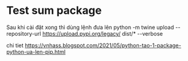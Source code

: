# Test sum package
Sau khi cài đặt xong thì dùng lệnh đưa lên
python -m twine upload --repository-url https://upload.pypi.org/legacy/ dist/*  --verbose

chi tiet
https://vnhass.blogspot.com/2021/05/python-tao-1-package-python-ua-len-pip.html
